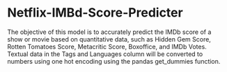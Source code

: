 # Netflix-IMBd-Score-Predicter

The objective of this model is to accurately predict the IMDb score of a show or movie based on quantitative data, such as Hidden Gem Score, Rotten Tomatoes Score, Metacritic Score, Boxoffice, and IMDb Votes. Textual data in the Tags and Languages column will be converted to numbers using one hot encoding using the pandas get_dummies function.
